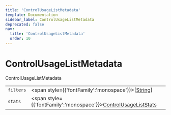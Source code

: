 ```yaml
---
title: 'ControlUsageListMetadata'
template: Documentation
sidebar_label: ControlUsageListMetadata
deprecated: false
nav:
  title: 'ControlUsageListMetadata'
  order: 10
---
```


# ControlUsageListMetadata

<div style={{'fontFamily':'monospace'}}><span style={{'fontSize':'1.5rem','fontWeight':500}}>ControlUsageListMetadata</span></div>





| | | |
| -- | -- | -- |
| `filters` | <span style={{'fontFamily':'monospace'}}>[<a href="/guardrails/docs/reference/graphql/scalar/String">String</a>]</span> |  |
| `stats` | <span style={{'fontFamily':'monospace'}}><a href="/guardrails/docs/reference/graphql/object/ControlUsageListStats">ControlUsageListStats</a></span> |  |
